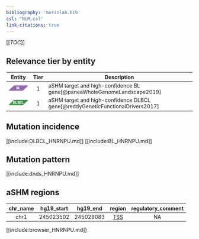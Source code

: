 ```yaml
---
bibliography: 'morinlab.bib'
csl: 'NLM.csl'
link-citations: true
---
```


[[_TOC_]]



## Relevance tier by entity

|Entity|Tier|Description               |
|:------:|:----:|--------------------------|
|![BL](images/icons/BL_tier1.png)    |1 | aSHM target and high-confidence BL gene[@paneaWholeGenomeLandscape2019]   |
|![DLBCL](images/icons/DLBCL_tier1.png) |1| aSHM target and high-confidence DLBCL gene[@reddyGeneticFunctionalDrivers2017]|

## Mutation incidence

[[include:DLBCL_HNRNPU.md]]
[[include:BL_HNRNPU.md]]

## Mutation pattern

[[include:dnds_HNRNPU.md]]

## aSHM regions

|chr_name|hg19_start|hg19_end |region                                                                                     |regulatory_comment|
|:--------:|:----------:|:---------:|:-------------------------------------------------------------------------------------------:|:------------------:|
|chr1    |245023502 |245029083|[TSS](https://genome.ucsc.edu/s/rdmorin/GAMBL%20hg19?position=chr1%3A245023502%2D245029083)|NA                |

[[include:browser_HNRNPU.md]]

